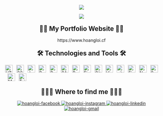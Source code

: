 <p align="center">
  <a href="https://github.com/hoangloi-nt"><img src="https://readme-typing-svg.herokuapp.com?font=SF+Mono&size=22&center=true&vCenter=true&width=450&lines=Hello+.+.+.;My+name+is+Nguyen+Tran+Hoang+Loi;I+am+Front-end+Developer"></a>
</p>

<div align="center">
  <img src="https://user-images.githubusercontent.com/73097560/115834477-dbab4500-a447-11eb-908a-139a6edaec5c.gif">
</div>

<h2 align="center" style="margin-top: 20px">👦🏻 My Portfolio Website 👦🏻</h2>
<p align="center">https://www.hoangloi.cf</p>


<h2 align="center" style="margin-top: 20px">🛠 Technologies and Tools 🛠</h2>
<span><img src="https://img.shields.io/badge/HTML5-282C34?logo=html5&logoColor=E34F26" alt="HTML5 logo" title="HTML5" height="25" /></span>
&nbsp;
<span><img src="https://img.shields.io/badge/CSS3-282C34?logo=css3&logoColor=1572B6" alt="CSS3 logo" title="CSS3" height="25" /></span>
&nbsp;
<span><img src="https://img.shields.io/badge/JavaScript-282C34?logo=javascript&logoColor=F7DF1E" alt="JavaScript logo" title="JavaScript" height="25" /></span>
&nbsp;
<span><img src="https://img.shields.io/badge/ReactJS-282C34?logo=react&logoColor=61DAFB" alt="ReactJS logo" title="ReactJS" height="25" /></span>
&nbsp;
<span><img src="https://img.shields.io/badge/Redux-282C34?logo=redux&logoColor=764ABC" alt="Redux logo" title="Redux" height="25" /></span>
&nbsp;
<span><img src="https://img.shields.io/badge/Sass-282C34?logo=sass&logoColor=CC6699" alt="SASS logo" title="SASS" height="25" /></span>
&nbsp;
<span><img src="https://img.shields.io/badge/Bootstrap-282C34?logo=bootstrap&logoColor=7952B3" alt="Bootstrap logo" title="Bootstrap" height="25" /></span>
&nbsp;
<span><img src="https://img.shields.io/badge/Figma-282C34?logo=figma&logoColor=F24E1E" alt="Figma logo" title="Figma" height="25" /></span>
&nbsp;
<span><img src="https://img.shields.io/badge/GitHub-282C34?logo=GitHub&logoColor=#181717" alt="GitHub logo" title="GitHub" height="25" /></span>
&nbsp;
<span><img src="https://img.shields.io/badge/VS%20Code-282C34?logo=visual-studio-code&logoColor=007ACC" alt="Visual Studio Code logo" title="Visual Studio Code" height="25" /></span>
&nbsp;
<span><img src="https://img.shields.io/badge/git-282C34?logo=git&logoColor=F05032" alt="git logo" title="git" height="25" /></span>
&nbsp;
<span><img src="https://img.shields.io/badge/Firebase-282C34?logo=firebase&logoColor=FFCA28" alt="Firebase logo" title="Firebase" height="25" /></span>
&nbsp;
<span><img src="https://img.shields.io/badge/Node.js-282C34?logo=node.js&logoColor=00F200" alt="Node.js logo" title="Node.js" height="25" /></span>
&nbsp;
<span><img src="https://img.shields.io/badge/Swiper-282C34?logo=swiper&logoColor=6332F6" alt="Swiper.js logo" title="Swiper.js" height="25" /></span>
&nbsp;
<span><img src="https://img.shields.io/badge/MongoDB-282C34?logo=mongodb&logoColor=47A248" alt="MongoDB logo" title="MongoDB" height="25" /></span>
&nbsp;
<span><img src="https://img.shields.io/badge/Tailwind%20CSS-282C34?logo=tailwind-css&logoColor=38B2AC" alt="TailwindCSS logo" title="TailwindCSS" height="25" /></span>
&nbsp;

<h2 align="center" style="margin-top: 20px">👨🏻‍💻 Where to find me 👨🏻‍💻</h2>
<div align="center">
  <a href="https://www.facebook.com/nguyentranhoang.loi/" target="blank">
    <img src="https://img.icons8.com/bubbles/100/000000/facebook-new.png" alt="hoangloi-facebook" />
  </a>
  <a href="https://www.instagram.com/levin_nthl/" target="blank">
    <img src="https://img.icons8.com/bubbles/100/000000/instagram-new--v2.png" alt="hoangloi-instagram" />
  </a>
  <a href="https://www.linkedin.com/in/nguyen-tran-hoang-loi/" target="blank">
    <img src="https://img.icons8.com/bubbles/100/000000/linkedin.png" alt="hoangloi-linkedin" />
  </a>
  <a href="mailto:hoangloi015@gmail.com" target="top">
    <img src="https://img.icons8.com/bubbles/100/000000/gmail-new.png" alt="hoangloi-gmail" />
  </a>
</div>
